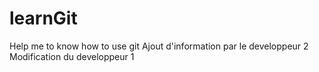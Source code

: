 # learnGit
Help me to know how to use git
Ajout d'information par le developpeur 2
Modification du developpeur 1